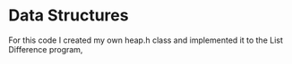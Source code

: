 # Data Structures
For this code I created my own heap.h class and implemented it to the List Difference program, 
